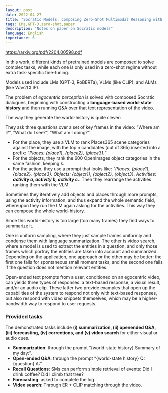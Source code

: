 ```yaml
---
layout: post
date: 2022-04-27
title: "Socratic Models: Composing Zero-Shot Multimodal Reasoning with Language"
tags: LMs,GPT-3,zero-shot,paper
description: "Notes on paper on Socratic models"
language: English
importance: 6
---
```


<https://arxiv.org/pdf/2204.00598.pdf>

In this work, different kinds of pretrained models are composed to solve complex tasks, while each one is only used in a zero-shot regime without extra task-specific fine-tuning.

Models used include LMs (GPT-3, RoBERTa), VLMs (like CLIP), and ALMs (like Wav2CLIP).

The problem of _egocentric perception_ is solved with composed Socratic dialogues, beginning with constructing a **language-based world-state history** and then running Q&A over that text representation of the video.

The way they generate the world-history is quite clever:

They ask three questions over a set of key frames in the video: "Where am I?", "What do I see?", "What am I doing?".

- For the place, they use a VLM to rank Places365 scene categories against the image, with the top n candidates (out of 365) inserted into a prefix: _“Places: {place1}, {place2}, {place3}.”_
- For the objects, they rank the 600 OpenImages object categories in the same fashion, keeping k.
- For the action, they use a prompt that looks like: _"Places: {place1}, {place2}, {place3}. Objects: {object1}, {object2}, {object3}. Activities: **activity a, activity b, activity c.**_. Then they rearrange the activities ranking them with the VLM.

Sometimes they iteratively add objects and places through more prompts, using the activity information, and thus expand the whole semantic field, whereupon they run the LM again asking for the activities. This way they can compose the whole world-history.

Since this world-history is too large (too many frames) they find ways to summarize it.

One is uniform sampling, where they just sample frames uniformly and condense them with language summarization. The other is video search, where a model is used to extract the entities in a question, and only those frames which portray the entities are taken into account and summarized. Depending on the application, one approach or the other may be better: the first one fails for spontaneous small moment tasks, and the second one fails if the question does not mention relevant entities.

Open-ended text prompts from a user, conditioned on an egocentric video, can yields three types of responses: a text-based response, a visual result, and/or an audio clip. These latter two provide examples that open up the capabilities of the system to respond not only with text-based responses, but also respond with video snippets themselves, which may be a higher-bandwidth way to respond to user requests.

### Provided tasks

The demonstrated tasks include **(i) summarization, (ii) openended Q&A, (iii) forecasting, (iv) corrections, and (v) video
search** for either visual or audio cues.

- **Summarization**: through the prompt  “{world-state history} Summary of my day:”.
- **Open-ended Q&A**: through the prompt  “{world-state history} Q: {question} A:”.
- **Recall Questions**: SMs can perform simple retrieval of events: Did I drink coffee? Did I climb that tree?
- **Forecasting**: asked to complete the log.
- **Video search**: Through ER + CLIP matching through the video.
